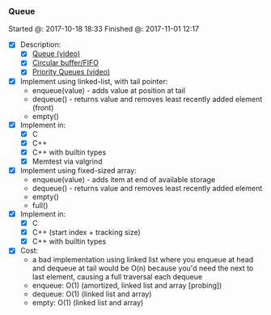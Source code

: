### Queue

Started @: 2017-10-18 18:33
Finished @: 2017-11-01 12:17

- [x] Description:
    - [x] [Queue (video)](https://www.coursera.org/learn/data-structures/lecture/EShpq/queue)
    - [x] [Circular buffer/FIFO](https://en.wikipedia.org/wiki/Circular_buffer)
    - [x] [Priority Queues (video)](https://www.youtube.com/watch?v=wptevk0bshY)
- [x] Implement using linked-list, with tail pointer:
    - enqueue(value) - adds value at position at tail
    - dequeue() - returns value and removes least recently added element (front)
    - empty()
- [x] Implement in:
    - [x] C
    - [x] C++
    - [x] C++ with builtin types
    - [x] Memtest via valgrind
- [x] Implement using fixed-sized array:
    - enqueue(value) - adds item at end of available storage
    - dequeue() - returns value and removes least recently added element
    - empty()
    - full()
- [x] Implement in:
    - [x] C
    - [x] C++ (start index + tracking size)
    - [x] C++ with builtin types
- [x] Cost:
    - a bad implementation using linked list where you enqueue at head and dequeue at tail would be O(n)
        because you'd need the next to last element, causing a full traversal each dequeue
    - enqueue: O(1) (amortized, linked list and array [probing])
    - dequeue: O(1) (linked list and array)
    - empty: O(1) (linked list and array)
